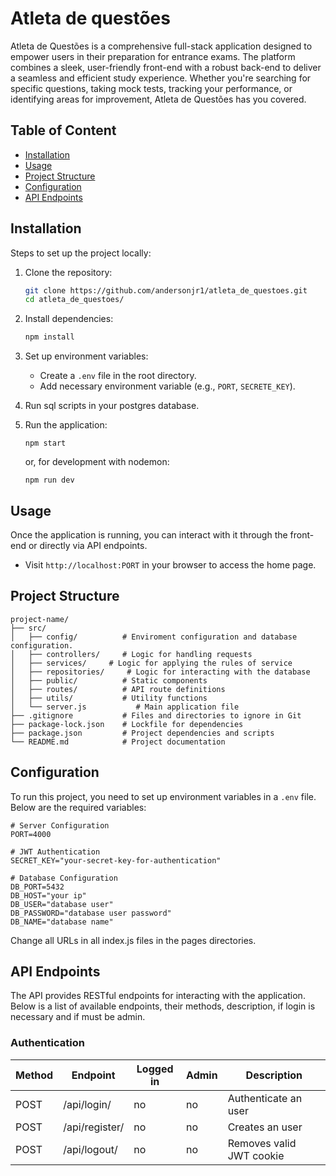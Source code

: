# Atleta de questões

Atleta de Questões is a comprehensive full-stack application designed to empower users in their preparation for entrance exams. The platform combines a sleek, user-friendly front-end with a robust back-end to deliver a seamless and efficient study experience. Whether you're searching for specific questions, taking mock tests, tracking your performance, or identifying areas for improvement, Atleta de Questões has you covered.

## Table of Content
* [Installation](#installation)
* [Usage](#usage)
* [Project Structure](#project_structure)
* [Configuration](#configuration)
* [API Endpoints](#api_endpoints)
<a name="installation"></a>
## Installation
Steps to set up the project locally:

1. Clone the repository:

     ```bash
     git clone https://github.com/andersonjr1/atleta_de_questoes.git
     cd atleta_de_questoes/
     ```

1. Install dependencies:

     ```bash
     npm install
     ```
1. Set up environment variables:

     * Create a `.env` file in the root directory.
     * Add necessary environment variable (e.g., `PORT`, `SECRETE_KEY`).
1. Run sql scripts in your postgres database.

1. Run the application:

     ```
     npm start
     ```
     or, for development with nodemon:
     ```
     npm run dev
     ```

<a name="usage"></a>
## Usage
Once the application is running, you can interact with it through the front-end or directly via API endpoints.

* Visit `http://localhost:PORT` in your browser to access the home page.

<a name="project_structure"></a>
## Project Structure
```
project-name/
├── src/
│   ├── config/          # Enviroment configuration and database configuration.
│   ├── controllers/     # Logic for handling requests
│   ├── services/     # Logic for applying the rules of service
│   ├── repositories/     # Logic for interacting with the database
│   ├── public/          # Static components
│   ├── routes/          # API route definitions
│   ├── utils/           # Utility functions
│   └── server.js           # Main application file
├── .gitignore           # Files and directories to ignore in Git
├── package-lock.json    # Lockfile for dependencies
├── package.json         # Project dependencies and scripts
└── README.md            # Project documentation
```
<a name="configuration"></a>
## Configuration
To run this project, you need to set up environment variables in a `.env` file. Below are the required variables:
```.env
# Server Configuration
PORT=4000

# JWT Authentication
SECRET_KEY="your-secret-key-for-authentication"

# Database Configuration
DB_PORT=5432
DB_HOST="your ip"
DB_USER="database user"
DB_PASSWORD="database user password"
DB_NAME="database name"

```

Change all URLs in all index.js files in the pages directories.

<a name="api_endpoints"></a>
## API Endpoints
The API provides RESTful endpoints for interacting with the application. Below is a list of available endpoints, their methods, description, if login is necessary and if must be admin.

### Authentication
| Method | Endpoint | Logged in | Admin | Description |
| ------ | -------- | --------- | ----- | ----------- |
| POST | /api/login/ | no | no | Authenticate an user |
| POST | /api/register/ | no | no | Creates an user |
| POST | /api/logout/ | no | no | Removes valid JWT cookie|
